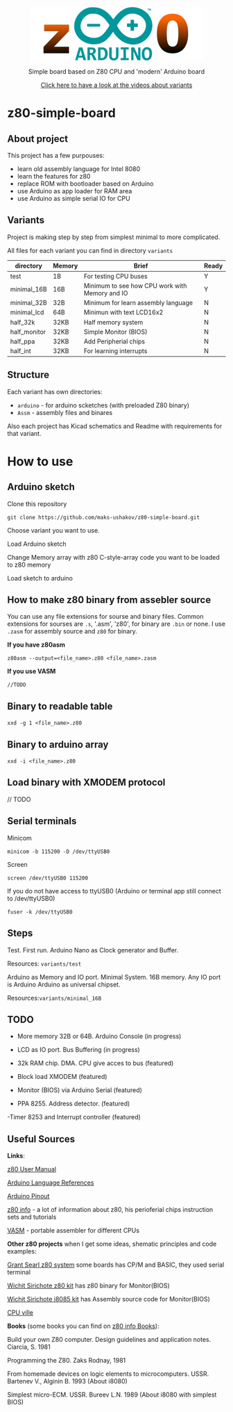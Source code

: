 <p align="center">
    <img src="images/z80_Arduino_Logo_min.png" alt="z80 Arduino logo" />
</p>
<p align="center">
    <p align="center">Simple board based on Z80 CPU and 'modern' Arduino board</p>
    <p align="center"><a href="https://www.youtube.com/playlist?list=PLPrbpMWukRSoZ5geATjLQaH6BlcrjA2ah">Click here to have a look at the videos about variants</a></p>
</p>


# z80-simple-board

## About project

This project has a few purpouses:

- learn old assembly language for Intel 8080
- learn the features for z80
- replace ROM with bootloader based on Arduino
- use Arduino as app loader for RAM area
- use Arduino as simple serial IO for CPU

## Variants

Project is making step by step from simplest minimal to more complicated.

All files for each variant you can find in directory `variants`

|  directory   | Memory| Brief                                       |Ready|
|--------------|-------|---------------------------------------------|-----|
|    test      |   1B  | For testing CPU buses                       |  Y  |
|  minimal_16B |   16B | Minimum to see how CPU work with Memory and IO| Y |
|  minimal_32B |   32B | Minimum for learn assembly language           | N |
|  minimal_lcd |   64B | Minimun with text LCD16x2                     | N |
|  half_32k    |  32KB | Half memory system                            | N |
|  half_monitor|  32KB | Simple Monitor (BIOS)                         | N |
|  half_ppa    |  32KB | Add Peripherial chips                         | N |
|  half_int    |  32KB | For learning interrupts                       | N |


## Structure

Each variant has own directories:

- `arduino` - for arduino scketches (with preloaded Z80 binary)
- `Assm` - assembly files and binares

Also each project has Kicad schematics and Readme with requirements for that variant.


# How to use
## Arduino sketch

Clone this repository
```
git clone https://github.com/maks-ushakov/z80-simple-board.git
```

Choose variant you want to use.

Load Arduino sketch

Change Memory array with z80 C-style-array code you want to be loaded to z80 memory

Load sketch to arduino

## How to make z80 binary from assebler source

You can use any file extensions for sourse and binary files.  Common extensions for sourses are `.s`, '.asm', 'z80', for binary are `.bin` or none. 
I use `.zasm` for assembly source and `z80` for binary.

__If you have z80asm__

```
z80asm --output=<file_name>.z80 <file_name>.zasm
```

__If you use VASM__
```
//TODO
```

## Binary to readable table

```
xxd -g 1 <file_name>.z80
```

## Binary to arduino array

```
xxd -i <file_name>.z80
```

## Load binary with XMODEM protocol

// TODO

## Serial terminals
Minicom
```
minicom -b 115200 -D /dev/ttyUSB0
```

Screen
```
screen /dev/ttyUSB0 115200
```

If you do not have access to ttyUSB0  (Arduino or terminal app still connect to /dev/ttyUSB0)

```
fuser -k /dev/ttyUSB0
```

## Steps
Test. First run. 
   Arduino Nano as Clock generator and Buffer.

   Resources: `variants/test`

Arduino as Memory and IO port.
   Minimal System. 16B memory. Any IO port is Arduino
   Arduino as universal chipset.

   Resources:`variants/minimal_16B`

## TODO

- More memory 32B or 64B. Arduino Console (in progress)

- LCD as IO port. Bus Buffering (in progress)

- 32k RAM chip. DMA. CPU give acces to bus (featured)

- Block load XMODEM (featured)

- Monitor (BIOS) via Arduino Serial (featured)

- PPA 8255. Address detector. (featured)

 -Timer 8253 and Interrupt controller (featured)

## Useful Sources

__Links__:

[z80 User Manual](http://www.zilog.com/docs/z80/um0080.pdf)

[Arduino Language References](https://docs.arduino.cc/programming/)

[Arduino Pinout](https://docs.arduino.cc/resources/pinouts/A000005-full-pinout.pdf)

[z80 info](http://www.z80.info/) - a lot of information about z80, his perioferial chips instruction sets and tutorials

[VASM](http://www.compilers.de/vasm.html) - portable assembler for different CPUs



__Other z80 projects__ when I get some ideas, shematic principles and code examples:

[Grant Searl z80 system](http://searle.x10host.com/) some boards has CP/M and BASIC, they used serial terminal

[Wichit Sirichote z80 kit](https://kswichit.net/Z80/Z80.html) has z80 binary for Monitor(BIOS)

[Wichit Sirichote i8085 kit](https://kswichit.net/mtk-85/index.html) has Assembly source code for Monitor(BIOS)

[CPU ville](http://cpuville.com/Kits/Z80-kits-home.html)


__Books__ (some books you can find on [z80 info Books](http://www.z80.info/z80books.htm)):

Build your own Z80 computer. Design guidelines and application notes. Ciarcia, S. 1981

Programming the Z80. Zaks Rodnay, 1981

From homemade devices on logic elements to microcomputers. USSR. Bartenev V., Alginin B. 1993 (About i8080)

Simplest micro-ECM. USSR. Bureev L.N. 1989 (About i8080 with simplest  BIOS)

